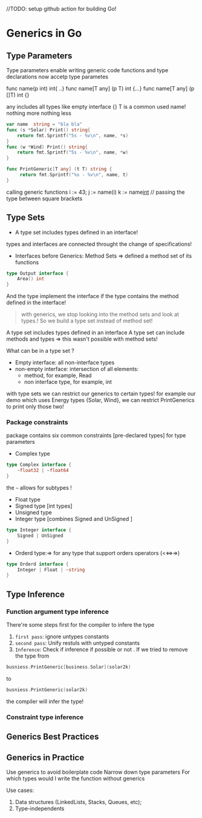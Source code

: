 //TODO: setup github action for building Go!

# Generics in Go

## Type Parameters

Type parameters enable writing generic code
functions and type declarations now accetp type parametes

func name(p int) int{ ..}
func name[T any] (p T) int {...}
func name[T any] (p []T) int {}

any includes all types like empty interface {}
T is a common used name! nothing more nothing less

```go
var name  string = "bla bla"
func (s *Solar) Print() string{
    return fmt.Sprintf("5s - %v\n", name, *s)
}
func (w *Wind) Print() string{
    return fmt.Sprintf("5s - %v\n", name, *w)
}

func PrintGeneric[T any] (t T) string {
     return fmt.Sprintf("%s - %v\n", name, t)
}
```

calling generic functions
i := 43;
j := name(i)
k := name[int](i) // passing the type between square brackets

## Type Sets

- A type set includes types defined in an interface!

types and interfaces are connected throught the change of specifications!

- Interfaces before Generics: Method Sets => defined a method set of its functions

```go
type Output interface {
    Area() int
}
```

And the type implement the interface if the type contains the method defined in the interface!

> with generics, we stop looking into the method sets and look at types.!
So we build a type set instead of method set!

A type set includes types defined in an interface
A type set can include methods and types => this wasn't possible with method sets!

What can be in a type set ?

- Empty interface: all non-interface types
- non-empty interface: intersection of all elements:
  - method, for example, Read
  - non interface type, for example, int

with type sets we can restrict our generics to certain types!
for example our demo which uses Energy types {Solar, Wind}, we can restrict PrintGenerics to print only those two!

### Package constraints

package contains six common constraints [pre-declared types] for type parameters

- Complex type

```go
type Complex interface {
    ~float32 | ~float64
}
```

the `~` allows for subtypes !

- Float type
- Signed type [int types]
- Unsigned type
- Integer type [combines Signed and UnSigned ]

```go
type Integer interface {
    Signed | UnSigned
}
```

- Orderd type:=> for any type that support orders operators (<<=>=>)

```go
type Orderd interface {
    Integer | Float | ~string
}
```

## Type Inference

### Function argument type inference

There're some steps first  for the compiler to infere the type

1. `first pass`: ignore untypes constants
2. `second pass`: Unify restuls with untyped constants
3. `Inference`: Check if inference if possible or not .
If we tried to remove the type from

```go
busniess.PrintGeneric[business.Solar](solar2k)
```

to

```go
busniess.PrintGeneric(solar2k)
```

the compiler will infer the type!

### Constraint type inference

## Generics Best Practices

## Generics in Practice

Use generics to avoid boilerplate code
Narrow down type parameters
For which types would I write the function without generics

Use cases:

1. Data structures (LinkedLists, Stacks, Queues, etc);
2. Type-independents
